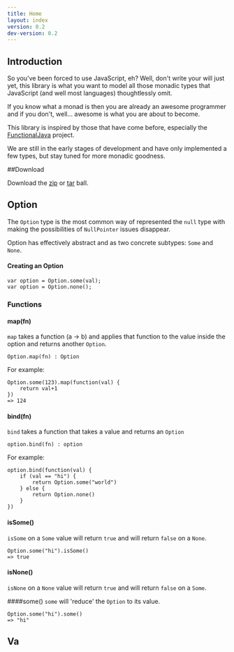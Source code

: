 ```yaml
---
title: Home
layout: index
version: 0.2
dev-version: 0.2
---
```


## Introduction

So you've been forced to use JavaScript, eh? Well, don't write your will just yet, this library is what you want to
model all those monadic types that JavaScript (and well most languages) thoughtlessly omit.

If you know what a monad is then you are already an awesome programmer and if you don't, well... awesome is what you are
about to become.

This library is inspired by those that have come before, especially the [FunctionalJava][functionalJava] project.

We are still in the early stages of development and have only implemented a few types, but stay tuned for more monadic
goodness.

##Download

Download the [zip][gitZip] or [tar][gitTar] ball.
## Option

The `Option` type is the most common way of represented the `null` type with making the possibilities of `NullPointer`
issues disappear.

Option has effectively abstract and as two concrete subtypes: `Some` and `None`.

#### Creating an Option

	var option = Option.some(val);
	var option = Option.none();
	
### Functions
#### map(fn)
`map` takes a function (a -> b) and applies that function to the value inside the option and returns another `Option`.
	
	Option.map(fn) : Option

For example:

	Option.some(123).map(function(val) {
		return val+1
	})
	=> 124

#### bind(fn)
`bind` takes a function that takes a value and returns an `Option`
            
	option.bind(fn) : option

For example:

	option.bind(function(val) {
		if (val == "hi") {
			return Option.some("world")
		} else {
			return Option.none()
		}
	})


#### isSome()
`isSome` on a `Some` value will return `true` and will return `false` on a `None`.

	Option.some("hi").isSome()
	=> true


#### isNone()
`isNone` on a `None` value will return `true` and will return `false` on a `Some`.

####some()
`some` will 'reduce' the `Option` to its value.

	Option.some("hi").some()
	=> "hi"

## Va

            
[functionalJava]: http://functionaljava.org/
[gitZip]: https://github.com/cwmyers/monad.js/zipball/master (zip format)
[gitTar]: https://github.com/cwmyers/monad.js/tarball/master (tar format)